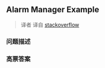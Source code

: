 ## Alarm Manager Example

> 译者 译自 [stackoverflow](http://stackoverflow.com/questions/4459058/alarm-manager-example) 

### 问题描述 

### 高票答案 

